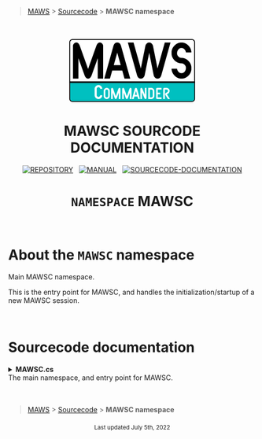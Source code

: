﻿> [MAWS][1] &gt; [Sourcecode][2] &gt;  **MAWSC namespace**

<br>
<br>
<div align="center">
  <img src="../../.github//Logos/maws-logo-commander-512x256.png" alt="MAWSC logo" width="256">
  <h1> 
    MAWSC SOURCODE DOCUMENTATION
  </h1>

  [![REPOSITORY](https://img.shields.io/badge/REPOSITORY-550055?style=for-the-badge)][1]&nbsp;&nbsp;&nbsp;[![MANUAL](https://img.shields.io/badge/MANUAL-550055?style=for-the-badge)][3]&nbsp;&nbsp;&nbsp;[![SOURCECODE-DOCUMENTATION](https://img.shields.io/badge/SOURCECODE%20DOCUMENTATION-8e008e?style=for-the-badge)][2]
</div>

<div align="center">

# **`NAMESPACE`** MAWSC

</div>

<br>

# About the `MAWSC` namespace
Main MAWSC namespace.

This is the entry point for MAWSC, and handles the initialization/startup of a new MAWSC session.

<br>

# Sourcecode documentation

<details>
<summary>
  <b>MAWSC.cs</b><br>
  The main namespace, and entry point for MAWSC.
</summary>  
This namespace doesn't have much to it, it just handles the initialization of a new MAWSC session. Most of the heavy lifting is done by other namespaces/classes/methods.
<br>

## `MawscInitializer()`
Initialize a new MAWSC session.

### Operation
1. Clear the console.
2. Get the current MMddyy and HHmmss.
3. Verify the basic MAWSC requirements.
4. Load/set MAWSC settings for the session.
5. Verify the MAWSC framework, and resolve any issues.
6. Process the MAWSC Command/Action/Option.

### Notes
* This class/method is designed to be pretty static, and rarely modified.
* **[2]** We get the date/timestamp at the start of the session, and use the same date/timestamp throughout the session. This way anything related to the specific session will be labeled as such.

<br>

</details>

<br>
<br>

> [MAWS][1] &gt; [Sourcecode][2] &gt;  **MAWSC namespace**

[1]: https://github.com/spectrum-health-systems/MAWSC
[2]: ../Sourcecode/MAWSC-Sourcecode.md
[3]: ../Manual/MAWSC-Manual.md

<div align="center">
  <sub>
    Last updated July 5th, 2022
  </sub>
<br>